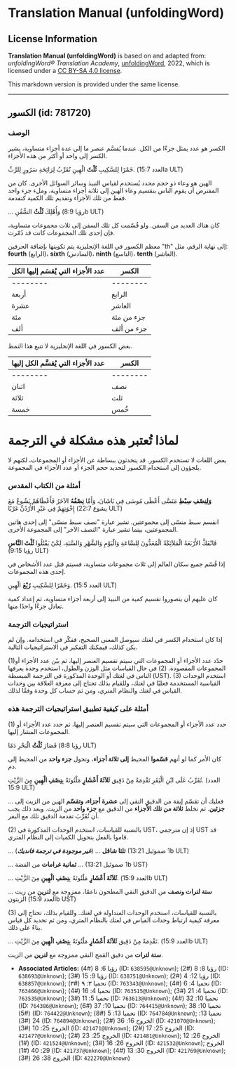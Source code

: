 # Translation Manual (unfoldingWord)

## License Information

**Translation Manual (unfoldingWord)** is based on and adapted from: _unfoldingWord® Translation Academy_, [unfoldingWord](https://unfoldingword.org/utw), 2022, which is licensed under a [CC BY-SA 4.0 license](https://creativecommons.org/licenses/by-sa/4.0/legalcode.en).

This markdown version is provided under the same license.



--------------------------------

## الكسور (id: 781720)

### الوصف

الكسر هو عدد يمثل جزءًا من الكل. عندما يُقسَّم عنصر ما إلى عدة أجزاء متساوية، يشير الكسر إلى واحد أو أكثر من هذه الأجزاء.

خَمْرًا لِلسَّكِيبِ **ثُلْثَ** الْهِينِ تُقَرِّبُ لِرَائِحَةِ سَرُورٍ لِلرَّبِّ. (العدد 15:7a ULT)

الهين هو وعاء ذو حجم محدد يُستخدم لقياس النبيذ وسائر السوائل الأخرى. كان من المفترض أن يقوم الناس بتقسيم وعاء الهين إلى ثلاثة أجزاء متساوية، وملء جزء واحد فقط من تلك الأجزاء وتقديم تلك الكمية كتقدمة.

... وَأُهْلِكَ **ثُلْثُ** السُّفُنِ (رؤيا 8:9b ULT)

كان هناك العديد من السفن. ولو قُسّمت كل تلك السفن إلى ثلاث مجموعات متساوية، فإن إحدى تلك المجموعات كانت قد دُمّرت.

معظم الكسور في اللغة الإنجليزية يتم تكوينها بإضافة الحرفين "th" إلى نهاية الرقم، مثل:  
**fourth** (الرابع)، **sixth** (السادس)، **ninth** (التاسع)، **tenth** (العاشر).

| عدد الأجزاء التي يُقسَم إليها الكل | الكسر |
| --- | --- |
| \-\-\-\-\-\-\-\- | \-\-\-\-\-\-\-\- |
| أربعة | الرابع |
| عشرة | العاشر |
| مئة | جزء من مئة |
| ألف | جزء من ألف |  |

بعض الكسور في اللغة الإنجليزية لا تتبع هذا النمط.

| عدد الأجزاء التي يُقسَّم الكل إليها | الكسر |
| --- | --- |
| \-\-\-\-\-\-\-\- | \-\-\-\-\-\-\-\- |
| اثنان | نصف |
| ثلاثة | ثلث |
| خمسة | خُمس |  |

لماذا تُعتبر هذه مشكلة في الترجمة
=================================

بعض اللغات لا تستخدم الكسور. قد يتحدثون ببساطة عن الأجزاء أو المجموعات، لكنهم لا يلجؤون إلى استخدام الكسور لتحديد حجم الجزء أو عدد الأجزاء في المجموعة.

### أمثلة من الكتاب المقدس

**وَلِنِصْفِ سِبْطِ** مَنَسَّى أَعْطَى مُوسَى فِي بَاشَانَ، وَأَمَّا **نِصْفُهُ** الآخَرُ فَأَعْطَاهُمْ يَشُوعُ مَعَ إِخْوَتِهِمْ فِي عَبْرِ الأُرْدُنِّ غَرْبًا (يشوع 22:7 ULT)

انقسم سبط منسّى إلى مجموعتين. تشير عبارة "نصف سبط منسّى" إلى إحدى هاتين المجموعتين، بينما تشير عبارة "النصف الآخر" إلى المجموعة الأخرى.

فَانْفَكَّ الأَرْبَعَةُ الْمَلاَئِكَةُ الْمُعَدُّونَ لِلسَّاعَةِ وَالْيَوْمِ وَالشَّهْرِ وَالسَّنَةِ، لِكَيْ يَقْتُلُوا **ثُلْثَ النَّاسِ** (رؤيا 9:15 ULT)

إذا قُسّم جميع سكان العالم إلى ثلاث مجموعات متساوية، فسيتم قتل عدد الأشخاص في إحدى هذه المجموعات.

وَخَمْرًا لِلسَّكِيبِ **رُبْعَ** الْهِينِ. (العدد 15:5 ULT)

كان عليهم أن يتصوروا تقسيم كمية من النبيذ إلى أربعة أجزاء متساوية، ثم إعداد كمية تعادل جزءًا واحدًا منها.

### استراتيجيات الترجمة

إذا كان استخدام الكسر في لغتك سيوصل المعنى الصحيح، ففكّر في استخدامه. وإن لم يكن كذلك، فيمكنك التفكير في الاستراتيجيات التالية.

(1\)حدّد عدد الأجزاء أو المجموعات التي سيتم تقسيم العنصر إليها، ثم بيّن عدد الأجزاء أو المجموعات المقصودة. (2\) في حال القياسات مثل الوزن والطول، استخدم وحدة يعرفها الناس في لغتك أو الوحدة المذكورة في الترجمة المبسطة (UST). (3\) استخدم الوحدات القياسية المستخدمة فعليًا في لغتك، وللقيام بذلك تحتاج إلى معرفة العلاقة بين وحدات القياس في لغتك والنظام المتري، ومن ثم حساب كل وحدة وفقًا لذلك.

### أمثلة على كيفية تطبيق استراتيجيات الترجمة هذه

(1\) حدد عدد الأجزاء أو المجموعات التي سيتم تقسيم العنصر إليها، ثم حدد عدد الأجزاء أو المجموعات المشار إليها.

فَصَارَ **ثُلْثُ** الْبَحْرِ دَمًا (رؤيا 8:8 ULT)

كان الأمر كما لو أنهم **قسّموا** المحيط **إلى ثلاثة أجزاء**، وتحول **جزء واحد** من المحيط إلى دم.

تُقَرِّبُ عَلَى ابْنِ الْبَقَرِ تَقْدِمَةً مِنْ دَقِيق **ثَلاَثَةَ أَعْشَارٍ** مَلْتُوتَةً بِ**نِصْفِ الْهِينِ** مِنَ الزَّيْتِ. (العدد 15:9 ULT)

… فعليك أن تقسّم إيفة من الدقيق النقي إلى **عشرة أجزاء، وتقسّم** الهين من الزيت إلى **جزئين**. ثم تخلط **ثلاثة من تلك الأجزاء** من الدقيق مع **جزء واحد** من الزيت. وبعد ذلك يجب أن تُقَرِّبَ تقدمة الدقيق تلك مع البقر.

(2\) بالنسبة للقياسات، استخدم الوحدات المذكورة في UST، إذ إن مترجمي UST قد قاموا بالفعل بتحويل الكميات إلى النظام المتري.

... **ثلثا شاقل** ... (***غير موجودة في ترجمة فانديك***) (1 صموئيل 13:21b ULT)

... **ثمانية غرامات** من الفضة ... (1 صموئيل 13:21b UST)

... **ثَلاَثَةَ أَعْشَارٍ** مَلْتُوتَةً بِ**نِصْفِ الْهِينِ** مِنَ الزَّيْتِ. (العدد 15:9b ULT)

... **ستة لترات ونصف** من الدقيق النقي المطحون ناعمًا، ممزوجة مع **لترين** من زيت الزيتون (العدد 15:9b UST)

(3\) بالنسبة للقياسات، استخدم الوحدات المتداولة في لغتك. وللقيام بذلك، تحتاج إلى معرفة كيفية ارتباط وحدات القياس في لغتك بالنظام المتري، ومن ثم تحديد كل قياس بناءً على ذلك.

... تَقْدِمَةً مِنْ دَقِيق **ثَلاَثَةَ أَعْشَارٍ** مَلْتُوتَةً بِ**نِصْفِ الْهِينِ** مِنَ الزَّيْتِ. (العدد 15:9b ULT)

**ستة لترات** من دقيق القمح النقي ممزوجة مع **لترين** من الزيت.

* **Associated Articles:** رؤيا 6: 8 (#4) (ID: `638595@Unknown`); رؤيا 8: 8 (#2) (ID: `638693@Unknown`); رؤيا 9: 15 (#3) (ID: `638751@Unknown`); رؤيا 12: 4 (#2) (ID: `638857@Unknown`); نحميا ٣: ٩ (#٣) (ID: `763343@Unknown`); نحميا 4: 6 (#4) (ID: `763466@Unknown`); نحميا 4: 16 (#4) (ID: `763515@Unknown`); نحميا 4: 21 (#3) (ID: `763535@Unknown`); نحميا 5: 11 (#3) (ID: `763613@Unknown`); نحميا 10: 32 (#4) (ID: `764386@Unknown`); نحميا 10: 37 (#6) (ID: `764415@Unknown`); نحميا 10: 38 (#5) (ID: `764422@Unknown`); نحميا 13: 5 (#8) (ID: `764784@Unknown`); نحميا 13: 24 (#3) (ID: `764894@Unknown`); الخروج 16: 36 (#2) (ID: `421070@Unknown`); الخروج 25: 10 (#3) (ID: `421471@Unknown`); الخروج 25: 17 (#2) (ID: `421477@Unknown`); الخروج 25: 23 (#2) (ID: `421481@Unknown`); الخروج 26: 12 (#1) (ID: `421524@Unknown`); الخروج 26: 16 (#3) (ID: `421532@Unknown`); الخروج 29: 40 (#1) (ID: `421737@Unknown`); الخروج 30: 13 (#4) (ID: `421769@Unknown`); الخروج 38: 26 (#3) (ID: `422270@Unknown`)

